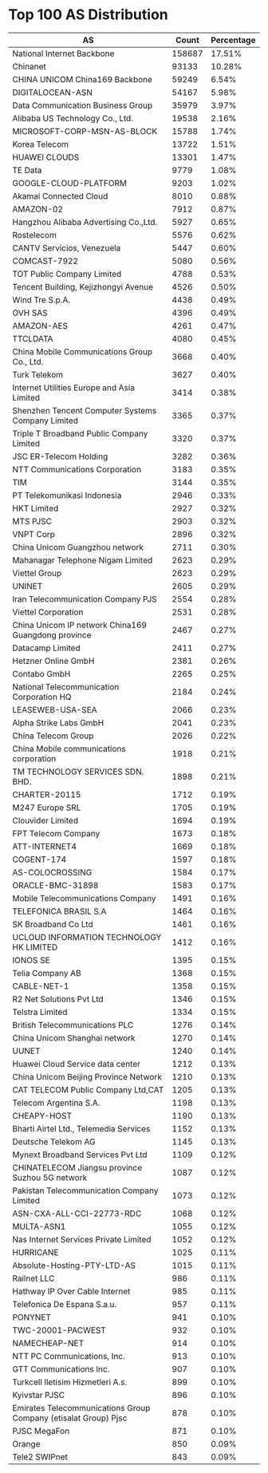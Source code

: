 # Top 100 AS Distribution
| AS | Count | Percentage |
|----|----|----|
| National Internet Backbone | 158687 | 17.51% |
| Chinanet | 93133 | 10.28% |
| CHINA UNICOM China169 Backbone | 59249 | 6.54% |
| DIGITALOCEAN-ASN | 54167 | 5.98% |
| Data Communication Business Group | 35979 | 3.97% |
| Alibaba US Technology Co., Ltd. | 19538 | 2.16% |
| MICROSOFT-CORP-MSN-AS-BLOCK | 15788 | 1.74% |
| Korea Telecom | 13722 | 1.51% |
| HUAWEI CLOUDS | 13301 | 1.47% |
| TE Data | 9779 | 1.08% |
| GOOGLE-CLOUD-PLATFORM | 9203 | 1.02% |
| Akamai Connected Cloud | 8010 | 0.88% |
| AMAZON-02 | 7912 | 0.87% |
| Hangzhou Alibaba Advertising Co.,Ltd. | 5927 | 0.65% |
| Rostelecom | 5576 | 0.62% |
| CANTV Servicios, Venezuela | 5447 | 0.60% |
| COMCAST-7922 | 5080 | 0.56% |
| TOT Public Company Limited | 4788 | 0.53% |
| Tencent Building, Kejizhongyi Avenue | 4526 | 0.50% |
| Wind Tre S.p.A. | 4438 | 0.49% |
| OVH SAS | 4396 | 0.49% |
| AMAZON-AES | 4261 | 0.47% |
| TTCLDATA | 4080 | 0.45% |
| China Mobile Communications Group Co., Ltd. | 3668 | 0.40% |
| Turk Telekom | 3627 | 0.40% |
| Internet Utilities Europe and Asia Limited | 3414 | 0.38% |
| Shenzhen Tencent Computer Systems Company Limited | 3365 | 0.37% |
| Triple T Broadband Public Company Limited | 3320 | 0.37% |
| JSC ER-Telecom Holding | 3282 | 0.36% |
| NTT Communications Corporation | 3183 | 0.35% |
| TIM | 3144 | 0.35% |
| PT Telekomunikasi Indonesia | 2946 | 0.33% |
| HKT Limited | 2927 | 0.32% |
| MTS PJSC | 2903 | 0.32% |
| VNPT Corp | 2896 | 0.32% |
| China Unicom Guangzhou network | 2711 | 0.30% |
| Mahanagar Telephone Nigam Limited | 2623 | 0.29% |
| Viettel Group | 2623 | 0.29% |
| UNINET | 2605 | 0.29% |
| Iran Telecommunication Company PJS | 2554 | 0.28% |
| Viettel Corporation | 2531 | 0.28% |
| China Unicom IP network China169 Guangdong province | 2467 | 0.27% |
| Datacamp Limited | 2411 | 0.27% |
| Hetzner Online GmbH | 2381 | 0.26% |
| Contabo GmbH | 2265 | 0.25% |
| National Telecommunication Corporation HQ | 2184 | 0.24% |
| LEASEWEB-USA-SEA | 2066 | 0.23% |
| Alpha Strike Labs GmbH | 2041 | 0.23% |
| China Telecom Group | 2026 | 0.22% |
| China Mobile communications corporation | 1918 | 0.21% |
| TM TECHNOLOGY SERVICES SDN. BHD. | 1898 | 0.21% |
| CHARTER-20115 | 1712 | 0.19% |
| M247 Europe SRL | 1705 | 0.19% |
| Clouvider Limited | 1694 | 0.19% |
| FPT Telecom Company | 1673 | 0.18% |
| ATT-INTERNET4 | 1669 | 0.18% |
| COGENT-174 | 1597 | 0.18% |
| AS-COLOCROSSING | 1584 | 0.17% |
| ORACLE-BMC-31898 | 1583 | 0.17% |
| Mobile Telecommunications Company | 1491 | 0.16% |
| TELEFONICA BRASIL S.A | 1464 | 0.16% |
| SK Broadband Co Ltd | 1461 | 0.16% |
| UCLOUD INFORMATION TECHNOLOGY HK LIMITED | 1412 | 0.16% |
| IONOS SE | 1395 | 0.15% |
| Telia Company AB | 1368 | 0.15% |
| CABLE-NET-1 | 1358 | 0.15% |
| R2 Net Solutions Pvt Ltd | 1346 | 0.15% |
| Telstra Limited | 1334 | 0.15% |
| British Telecommunications PLC | 1276 | 0.14% |
| China Unicom Shanghai network | 1270 | 0.14% |
| UUNET | 1240 | 0.14% |
| Huawei Cloud Service data center | 1212 | 0.13% |
| China Unicom Beijing Province Network | 1210 | 0.13% |
| CAT TELECOM Public Company Ltd,CAT | 1205 | 0.13% |
| Telecom Argentina S.A. | 1198 | 0.13% |
| CHEAPY-HOST | 1190 | 0.13% |
| Bharti Airtel Ltd., Telemedia Services | 1152 | 0.13% |
| Deutsche Telekom AG | 1145 | 0.13% |
| Mynext Broadband Services Pvt Ltd | 1109 | 0.12% |
| CHINATELECOM Jiangsu province Suzhou 5G network | 1087 | 0.12% |
| Pakistan Telecommunication Company Limited | 1073 | 0.12% |
| ASN-CXA-ALL-CCI-22773-RDC | 1068 | 0.12% |
| MULTA-ASN1 | 1055 | 0.12% |
| Nas Internet Services Private Limited | 1052 | 0.12% |
| HURRICANE | 1025 | 0.11% |
| Absolute-Hosting-PTY-LTD-AS | 1015 | 0.11% |
| Railnet LLC | 986 | 0.11% |
| Hathway IP Over Cable Internet | 985 | 0.11% |
| Telefonica De Espana S.a.u. | 957 | 0.11% |
| PONYNET | 941 | 0.10% |
| TWC-20001-PACWEST | 932 | 0.10% |
| NAMECHEAP-NET | 914 | 0.10% |
| NTT PC Communications, Inc. | 913 | 0.10% |
| GTT Communications Inc. | 907 | 0.10% |
| Turkcell Iletisim Hizmetleri A.s. | 899 | 0.10% |
| Kyivstar PJSC | 896 | 0.10% |
| Emirates Telecommunications Group Company (etisalat Group) Pjsc | 878 | 0.10% |
| PJSC MegaFon | 871 | 0.10% |
| Orange | 850 | 0.09% |
| Tele2 SWIPnet | 843 | 0.09% |
